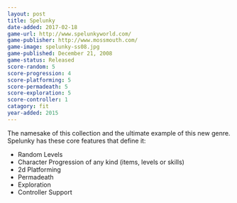 ```yaml
---
layout: post
title: Spelunky
date-added: 2017-02-18
game-url: http://www.spelunkyworld.com/
game-publisher: http://www.mossmouth.com/
game-image: spelunky-ss08.jpg
game-published: December 21, 2008
game-status: Released
score-random: 5
score-progression: 4
score-platforming: 5
score-permadeath: 5
score-exploration: 5
score-controller: 1
catagory: fit
year-added: 2015
---
```


The namesake of this collection and the ultimate example of this new genre.  Spelunky has these core features that define it:

* Random Levels
* Character Progression of any kind (items, levels or skills)
* 2d Platforming
* Permadeath
* Exploration
* Controller Support

